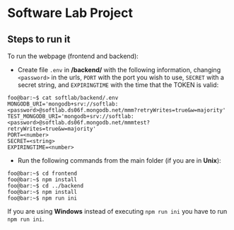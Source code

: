 # Software Lab Project

## Steps to run it

To run the webpage (frontend and backend):

* Create file `.env` in **/backend/** with the following information, changing `<password>` in the urls, `PORT` with the port you wish to use, `SECRET` with a secret string, and `EXPIRINGTIME` with the time that the TOKEN is valid:
```console
foo@bar:~$ cat softlab/backend/.env
MONGODB_URI='mongodb+srv://softlab:<password>@softlab.ds06f.mongodb.net/mmm?retryWrites=true&w=majority'
TEST_MONGODB_URI='mongodb+srv://softlab:<password>@softlab.ds06f.mongodb.net/mmmtest?retryWrites=true&w=majority'
PORT=<number>
SECRET=<string>
EXPIRINGTIME=<number>
```

* Run the following commands from the main folder (if you are in **Unix**):
```console
foo@bar:~$ cd frontend
foo@bar:~$ npm install
foo@bar:~$ cd ../backend
foo@bar:~$ npm install
foo@bar:~$ npm run ini
```
If you are using **Windows** instead of executing `npm run ini` you have to run `npm run ini`.